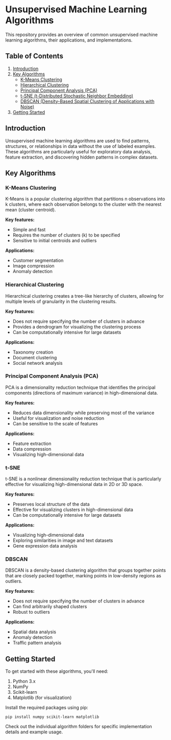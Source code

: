 # Unsupervised Machine Learning Algorithms

This repository provides an overview of common unsupervised machine learning algorithms, their applications, and implementations.

## Table of Contents
1. [Introduction](#introduction)
2. [Key Algorithms](#key-algorithms)
   - [K-Means Clustering](#k-means-clustering)
   - [Hierarchical Clustering](#hierarchical-clustering)
   - [Principal Component Analysis (PCA)](#principal-component-analysis-pca)
   - [t-SNE (t-Distributed Stochastic Neighbor Embedding)](#t-sne)
   - [DBSCAN (Density-Based Spatial Clustering of Applications with Noise)](#dbscan)
3. [Getting Started](#getting-started)


## Introduction

Unsupervised machine learning algorithms are used to find patterns, structures, or relationships in data without the use of labeled examples. These algorithms are particularly useful for exploratory data analysis, feature extraction, and discovering hidden patterns in complex datasets.

## Key Algorithms

### K-Means Clustering

K-Means is a popular clustering algorithm that partitions n observations into k clusters, where each observation belongs to the cluster with the nearest mean (cluster centroid).

**Key features:**
- Simple and fast
- Requires the number of clusters (k) to be specified
- Sensitive to initial centroids and outliers

**Applications:**
- Customer segmentation
- Image compression
- Anomaly detection

### Hierarchical Clustering

Hierarchical clustering creates a tree-like hierarchy of clusters, allowing for multiple levels of granularity in the clustering results.

**Key features:**
- Does not require specifying the number of clusters in advance
- Provides a dendrogram for visualizing the clustering process
- Can be computationally intensive for large datasets

**Applications:**
- Taxonomy creation
- Document clustering
- Social network analysis

### Principal Component Analysis (PCA)

PCA is a dimensionality reduction technique that identifies the principal components (directions of maximum variance) in high-dimensional data.

**Key features:**
- Reduces data dimensionality while preserving most of the variance
- Useful for visualization and noise reduction
- Can be sensitive to the scale of features

**Applications:**
- Feature extraction
- Data compression
- Visualizing high-dimensional data

### t-SNE

t-SNE is a nonlinear dimensionality reduction technique that is particularly effective for visualizing high-dimensional data in 2D or 3D space.

**Key features:**
- Preserves local structure of the data
- Effective for visualizing clusters in high-dimensional data
- Can be computationally intensive for large datasets

**Applications:**
- Visualizing high-dimensional data
- Exploring similarities in image and text datasets
- Gene expression data analysis

### DBSCAN

DBSCAN is a density-based clustering algorithm that groups together points that are closely packed together, marking points in low-density regions as outliers.

**Key features:**
- Does not require specifying the number of clusters in advance
- Can find arbitrarily shaped clusters
- Robust to outliers

**Applications:**
- Spatial data analysis
- Anomaly detection
- Traffic pattern analysis

## Getting Started

To get started with these algorithms, you'll need:

1. Python 3.x
2. NumPy
3. Scikit-learn
4. Matplotlib (for visualization)

Install the required packages using pip:

```
pip install numpy scikit-learn matplotlib
```

Check out the individual algorithm folders for specific implementation details and example usage.

